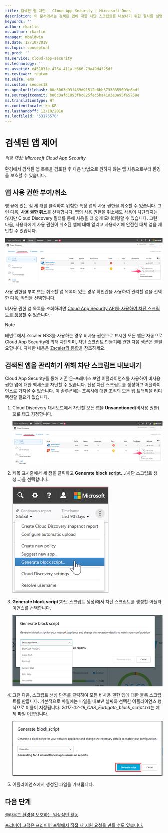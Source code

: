 ```yaml
---
title: 검색된 앱 차단 - Cloud App Security | Microsoft Docs
description: 이 문서에서는 검색된 앱에 대한 차단 스크립트를 내보내기 위한 절차를 설명합니다.
keywords: ''
author: rkarlin
ms.author: rkarlin
manager: mbaldwin
ms.date: 12/10/2018
ms.topic: conceptual
ms.prod: ''
ms.service: cloud-app-security
ms.technology: ''
ms.assetid: e451031e-4764-411a-b366-73a49d4f25df
ms.reviewer: reutam
ms.suite: ems
ms.custom: seodec18
ms.openlocfilehash: 00c5063d93f469d91512e6bb37338855093e6bdf
ms.sourcegitcommit: b86c3afd1093fbc825fec5ba4103e3a95f65758e
ms.translationtype: HT
ms.contentlocale: ko-KR
ms.lasthandoff: 12/10/2018
ms.locfileid: "53175570"
---
```

# <a name="govern-discovered-apps"></a>검색된 앱 제어

*적용 대상: Microsoft Cloud App Security*

환경에서 검색된 앱 목록을 검토한 후 다음 방법으로 원하지 않는 앱 사용으로부터 환경을 보호할 수 있습니다.


## <a name="BKMK_SanctionApp"></a> 앱 사용 권한 부여/취소 

행 끝에 있는 점 세 개를 클릭하여 위험한 특정 앱의 사용 권한을 취소할 수 있습니다. 그런 다음, **사용 권한 취소**를 선택합니다. 앱의 사용 권한을 취소해도 사용이 차단되지는 않지만 Cloud Discovery 필터를 통해 사용을 더 쉽게 모니터링할 수 있습니다. 그런 다음, 사용자에게 사용 권한이 취소된 앱에 대해 알리고 사용하기에 안전한 대체 앱을 제안할 수 있습니다.

![비사용 권한으로 태그 지정](./media/tag-as-unsanctioned.png)  

사용 권한을 부여 또는 취소할 앱 목록이 있는 경우 확인란을 사용하여 관리할 앱을 선택한 다음, 작업을 선택합니다.

비사용 권한 앱 목록을 조회하려면 [Cloud App Security API를 사용하여 차단 스크립트를 생성](https://us.portal.cloudappsecurity.com/api-docs/#generate-block-script)할 수 있습니다.

> [!NOTE]
> 테넌트에서 Zscaler NSS를 사용하는 경우 비사용 권한으로 표시한 모든 앱은 자동으로 Cloud App Security에 의해 차단되며, 차단 스크립트 만들기에 관한 다음 섹션은 불필요합니다. 자세한 내용은 [Zscaler와 통합](zscaler-integration.md)을 참조하세요.

## <a name="export-a-block-script-to-govern-discovered-apps"></a>검색된 앱을 관리하기 위해 차단 스크립트 내보내기

Cloud App Security를 통해 기존 온-프레미스 보안 어플라이언스를 사용하여 비사용 권한 앱에 대한 액세스를 차단할 수 있습니다. 전용 차단 스크립트를 생성하고 어플라이언스로 가져올 수 있습니다. 이 솔루션에는 프록시에 대한 조직의 모든 웹 트래픽을 리디렉션할 필요가 없습니다.

1. Cloud Discovery 대시보드에서 차단할 모든 앱을 **Unsanctioned**(비사용 권한)으로 태그 지정합니다.

   ![비사용 권한으로 태그 지정](./media/tag-as-unsanctioned.png)  

2. 제목 표시줄에서 세 점을 클릭하고 **Generate block script...**(차단 스크립트 생성...)을 선택합니다. 

   ![차단 스크립트 생성](./media/generate-block-script.png)  

3. **Generate block script**(차단 스크립트 생성)에서 차단 스크립트를 생성할 어플라이언스를 선택합니다. 

   ![차단 스크립트 팝업 생성](./media/generate-block-script-popup.png)  

4. 그런 다음, 스크립트 생성 단추를 클릭하여 모든 비사용 권한 앱에 대한 블록 스크립트를 만듭니다. 기본적으로 파일에는 파일을 내보낸 날짜와 선택한 어플라이언스 형식으로 이름이 지정됩니다. *2017-02-19_CAS_Fortigate_block_script.txt*는 예제 파일 이름입니다. 

   ![차단 스크립트 생성 단추](./media/generate-block-script-button.png)  

5. 어플라이언스에서 생성된 파일을 가져옵니다.



## <a name="next-steps"></a>다음 단계  
[클라우드 환경을 보호하는 일상적인 활동](daily-activities-to-protect-your-cloud-environment.md)   

[프리미어 고객은 프리미어 포털에서 직접 새 지원 요청을 만들 수도 있습니다.](https://premier.microsoft.com/)  
  
  